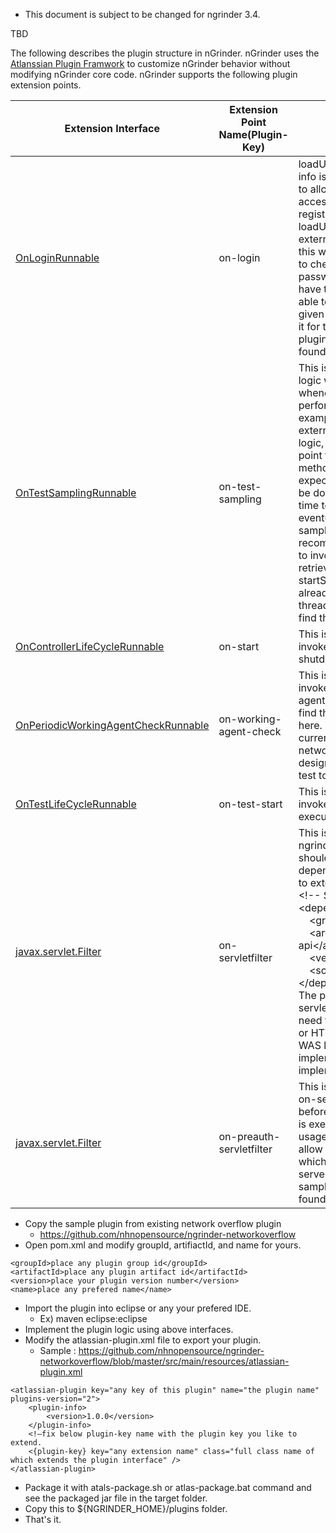 * This document is subject to be changed for ngrinder 3.4.

TBD


The following describes the plugin structure in nGrinder. nGrinder uses the [Atlanssian Plugin Framwork](https://developer.atlassian.com/display/PLUGINFRAMEWORK/Plugin+Framework) to customize nGrinder behavior without modifying nGrinder core code. nGrinder supports the following plugin extension points.

|Extension Interface|Extension Point Name(Plugin-Key)|Description|
|-------------------|--------------------------------|-----------|
|[OnLoginRunnable](https://github.com/naver/ngrinder/blob/master/ngrinder-core/src/main/java/org/ngrinder/extension/OnLoginRunnable.java)|on-login|loadUser is invoked whenever user info is required, Therefore if you like to allow not-yet-registered users to access ngrinder without explicit registration, you have to write the loadUser to load the user info from external user store procedure. Then this will invoke validateUser method to check  the user provides the valid password for the given id. If you have the external server which is able to validate the user with the given id and password, you can use it for the user validation. Default plugin embedded in nGrinder can be found in [here](https://github.com/naver/ngrinder/blob/master/ngrinder-controller/src/main/java/org/ngrinder/security/DefaultLoginPlugin.java).|
|[OnTestSamplingRunnable](https://github.com/naver/ngrinder/blob/master/ngrinder-core/src/main/java/org/ngrinder/extension/OnTestSamplingRunnable.java)|on-test-sampling|This is a place to invoke external logic which should be executed whenever the sampling is started, is performed, and stopped. For example, If you have to monitor external servers using your own logic, you can use this extension point to retrieve them. sampling method should be very fast. we're expecting sampling method should be done within 2 ms. If it takes more time to finish this method, it can eventually ruin the performance test sampling. So we're highly recommend the plugin implementer to invoke another thread which retrieves the data in the startSampling method and fetch the already retrieved data from this thread in sampling method. You can find the sample implementation [here](https://github.com/naver/ngrinder-networkoverflow/blob/master/src/main/java/org/ngrinder/network/NetworkOverFlow.java)|
|[OnControllerLifeCycleRunnable](https://github.com/naver/ngrinder/blob/master/ngrinder-core/src/main/java/org/ngrinder/extension/OnControllerLifeCycleRunnable.java)|on-start|This is the plugin extension point to invoke your logic when the start and shutdown nGrinder controller.|
|[OnPeriodicWorkingAgentCheckRunnable](https://github.com/naver/ngrinder/blob/master/ngrinder-core/src/main/java/org/ngrinder/extension/OnPeriodicWorkingAgentCheckRunnable.java)|on-working-agent-check|This is the plugin extension point to invoke your logic with the current agent status periodically. You can find the sample implementation here. This sample checks the current controllers whole agent's network usages and if it is over the designated traffics, stops all running test to block the network overflow.|
|[OnTestLifeCycleRunnable](https://github.com/naver/ngrinder/blob/master/ngrinder-controller/src/main/java/org/ngrinder/infra/plugin/OnTestLifeCycleModuleDescriptor.java)|on-test-start|This is the plugin extension point to invoke your logic when the test is executed and stopped.|
|[javax.servlet.Filter](http://docs.oracle.com/javaee/6/api/javax/servlet/Filter.html)|on-servletfilter|This is only one interface which ngrinder itself does not define. You should import as a servlet dependency in the plugin’s pom.xml to extend this interface.<div>&lt;!-- Servlet --&gt;<br>&lt;dependency&gt;<br>&nbsp;&nbsp;&nbsp;&nbsp;&lt;groupId&gt;javax.servlet&lt;/groupId&gt;<br>&nbsp;&nbsp;&nbsp;&nbsp;&lt;artifactId&gt;servlet-api&lt;/artifactId&gt;<br>&nbsp;&nbsp;&nbsp;&nbsp;&lt;version&gt;2.5&lt;/version&gt;<br>&nbsp;&nbsp;&nbsp;&nbsp;&lt;scope&gt;provided&lt;/scope&gt;<br>&lt;/dependency&gt;</div>The plugin will be located in the servlet filter chain. Therefore if you need to intercept the HTTPRequest or HTTPResponse to modify the WAS level behavior, you should implement this plugin. The sample implementation can be found [here](https://github.com/naver/ngrinder-siteminder-sso/blob/master/src/main/java/org/ngrinder/sso/SiteMinderLogoutFilter.java).|
|[javax.servlet.Filter](http://docs.oracle.com/javaee/6/api/javax/servlet/Filter.html)|on-preauth-servletfilter|This is the same extension point as on-servletfilter but it’s located before pre-auth by spring security is executed. The most common usage of this extension point is to allow SSO(such as SiteMinder) which is already processed by web servers like apache httpd. The sample implementation can be found [here](https://github.com/naver/ngrinder-siteminder-sso/blob/master/src/main/java/org/ngrinder/sso/SiteMinderFilter.java).|


- Copy the sample plugin from existing network overflow plugin
    - https://github.com/nhnopensource/ngrinder-networkoverflow
- Open pom.xml and modify groupId, artifiactId, and name for yours.
```
<groupId>place any plugin group id</groupId>
<artifactId>place any plugin artifact id</artifactId>
<version>place your plugin version number</version>
<name>place any prefered name</name>
```

- Import the plugin into eclipse or any your prefered IDE.
    - Ex) maven eclipse:eclipse
- Implement the plugin logic using above interfaces.
- Modify the atlassian-plugin.xml file to export your plugin.
    - Sample : https://github.com/nhnopensource/ngrinder-networkoverflow/blob/master/src/main/resources/atlassian-plugin.xml

```
<atlassian-plugin key="any key of this plugin" name="the plugin name" plugins-version="2">
    <plugin-info>
        <version>1.0.0</version>
    </plugin-info>
    <!—fix below plugin-key name with the plugin key you like to extend.
    <{plugin-key} key="any extension name" class="full class name of which extends the plugin interface" />
</atlassian-plugin>
```

- Package it with atals-package.sh or atlas-package.bat command and see the packaged jar file in the target folder.
- Copy this to ${NGRINDER_HOME}/plugins folder.
- That's it.
